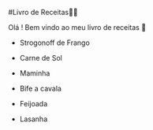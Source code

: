 #Livro de Receitas:man_cook:



Olá !  Bem vindo ao meu livro de receitas  :meat_on_bone:

- Strogonoff de Frango

- Carne de Sol

- Maminha

- Bife a cavala
- Feijoada
- Lasanha